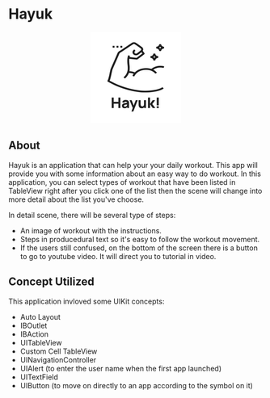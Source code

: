 # Hayuk

<p align="center">
  <img src="https://github.com/dikidwid/Hayuk/blob/master/Hayuk/Assets.xcassets/AppIcon.appiconset/180.png?raw=true" alt="Icon Hayuk"/>
</p>

## About
Hayuk is an application that can help your your daily workout. This app will provide you with  some 
information about an easy way to do workout. In this application, you can select types  of workout that 
have been listed in TableView right after you click one of the list then the scene will change into more 
detail about the list you've choose. 

In detail scene, there will be several type of steps:
- An image of workout with the instructions. 
- Steps in producedural text so it's easy to follow the workout movement.
- If the users still confused, on the bottom of the screen there is a button to go to youtube video. It will direct you to tutorial in video.

## Concept Utilized
This application invloved some UIKit concepts:
- Auto Layout
- IBOutlet
- IBAction
- UITableView
- Custom Cell TableView
- UINavigationController
- UIAlert (to enter the user name when the first app launched)
- UITextField
- UIButton (to move on directly to an app according to the symbol on it)
